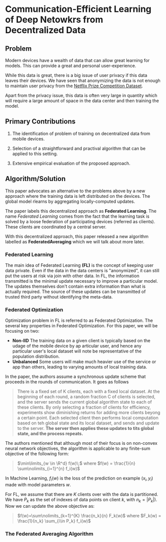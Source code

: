 
# Communication-Efficient Learning of Deep Netowkrs from Decentralized Data

## Problem

Modern devices have a wealth of data that can allow great learning for models. This can provide a great and personal user-experience. 

While this data is great, there is a big issue of user privacy if this data leaves their devices. We have seen that anonymizing the data is not enough to maintain user privacy from the [Netflix Prize Competition Dataset](https://arxiv.org/PS_cache/cs/pdf/0610/0610105v2.pdf "Robust De-anonymization of Large Datasets (How to Break Anonymity of the Netflix Prize Dataset)"). 

Apart from the privacy issue, this data is often very large in quantity which will require a large amount of space in the data center and then training the model. 

## Primary Contributions

1. The identification of problem of training on decentralized data from mobile devices. 
   
2. Selection of a straightforward and practival algorithm that can be applied to this setting.
3. Extensive empirical evaluation of the proposed approach.
   
## Algorithm/Solution

This paper advocates an alternative to the problems above by a new approach where the training data is left distributed on the devices. The global model rlearns by aggregating locally-computed updates. 

The paper labels this decentralized approach as **Federated Learning**. The name *Federated Learning* comes from the fact that the learning task is solved by a loose federation of participating devices (referred as clients). These clients are coordinated by a central server.

With this decentralized approach, this paper released a new algorithm labelled as **FederatedAveraging** which we will talk about more later.

### Federated Learning

The main idea of Federated Learning **(FL)** is the concept of keeping user data private. Even if the data in the data centers is "anonymized", it can still put the users at risk via join with other data. In FL, the information transmitted is the minimal update necessary to improve a particular model. The updates themselves don't contain extra information than what is actually required. The source of these updates can be transmitted of trusted third party without identifying the meta-data.

### Federated Optimization

Optimization problem in FL is referred to as Federated Optimization. The several key properties in Federated Optimization. For this paper, we will be focusing on two:

- **Non-IID** The training data on a given client is typically based on the udage of the mobile device by ap articular user, and hence any particular user's local dataset will note be representative of the population distribution.
- **Unbalanced** Some users will make much heavier use of the service or app than others, leading to varying amounts of local training data.

In the paper, the authors assume a synchronous update scheme that proceeds in the rounds of communication. It goes as follows

> There is a fixed set of K clients, each with a fixed local dataset. At the beginning of each round, a random fraction C of clients is selected, and the server sends the current global algorithm state to each of these clients. By only selecting a fraction of clients for efficiency, experiments show diminishing returns for adding more clients beyong a certain point. Each selected client then performs local computation based on teh global state and its local dataset, and sends and update to the server. **The server then applies these updates to tits global state, and the process repeats.**

The authors mentioned that although most of their focus is on non-convex neural network objectives, the algorithm is applicable to any finite-sum objective of the following form:

> $\min\limits_{w \in \R^d} f(w)\;$ where $f(w) = \frac{1}{n} \sum\nolimits_{i=1}^{n} f_i(w)$

In Machine Learning, $f_i(w)$ is the loss of the prediction on example $(x_i, y_i)$ made with model parameters $w$.

For FL, we assume that there are $K$ clients over with the data is partitioned. We have $P_k$ as the set of indexes of data points on client $k$, with $n_k = |P_k|)$. Now we can update the above objective as:

> $f(w)=\sum\nolimits_{k=1}^{K} \frac{n_k}{n} F_k(w)$ where $F_k(w) = \frac{1}{n_k} \sum_{i\in P_k} f_i(w)$ 

### The Federated Averaging Algorithm
